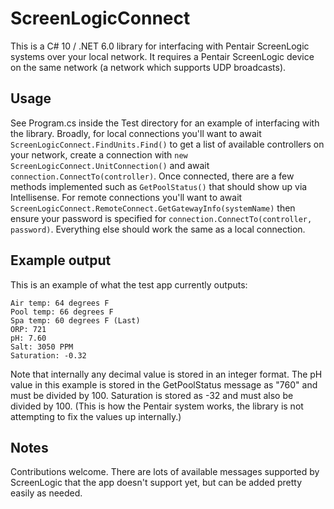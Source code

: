 # ScreenLogicConnect

This is a C# 10 / .NET 6.0 library for interfacing with Pentair ScreenLogic systems over your local network. It requires a Pentair ScreenLogic device on the same network (a network which supports UDP broadcasts).

## Usage

See Program.cs inside the Test directory for an example of interfacing with the library. Broadly, for local connections you'll want to await `ScreenLogicConnect.FindUnits.Find()` to get a list of available controllers on your network, create a connection with
`new ScreenLogicConnect.UnitConnection()` and await `connection.ConnectTo(controller)`. Once connected, there are a few methods implemented such as `GetPoolStatus()` that should show up via Intellisense. For remote connections you'll want to await
`ScreenLogicConnect.RemoteConnect.GetGatewayInfo(systemName)` then ensure your password is specified for `connection.ConnectTo(controller, password)`. Everything else should work the same as a local connection.

## Example output

This is an example of what the test app currently outputs:
```
Air temp: 64 degrees F
Pool temp: 66 degrees F
Spa temp: 60 degrees F (Last)
ORP: 721
pH: 7.60
Salt: 3050 PPM
Saturation: -0.32
```

Note that internally any decimal value is stored in an integer format. The pH value in this example is stored in the GetPoolStatus message as "760" and must be divided by 100. Saturation is stored as -32 and must also be divided by 100. (This is how the Pentair system works, the library is not attempting to fix the values up internally.)

## Notes

Contributions welcome. There are lots of available messages supported by ScreenLogic that the app doesn't support yet, but can be added pretty easily as needed.
